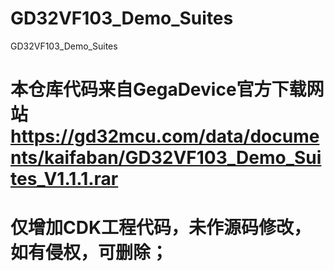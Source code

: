 # GD32VF103_Demo_Suites
GD32VF103_Demo_Suites
# 本仓库代码来自GegaDevice官方下载网站 https://gd32mcu.com/data/documents/kaifaban/GD32VF103_Demo_Suites_V1.1.1.rar
# 仅增加CDK工程代码，未作源码修改，如有侵权，可删除；
